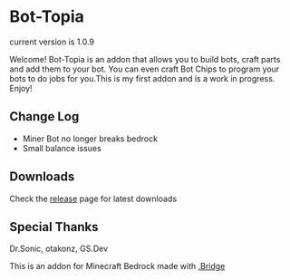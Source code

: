 # Bot-Topia

current version is 1.0.9

Welcome! Bot-Topia is an addon that allows you to build bots, craft parts and add them to your bot. You can even craft Bot Chips to program your bots to do jobs for you.This is my first addon and is a work in progress. Enjoy!

## Change Log

- Miner Bot no longer breaks bedrock
- Small balance issues

## Downloads

Check the [release](https://github.com/drewcifer/bot-topia/releases/latest) page for latest downloads

## Special Thanks

Dr.Sonic, otakonz, GS.Dev

This is an addon for Minecraft Bedrock made with [.Bridge](https://github.com/bridge-core/bridge.)
